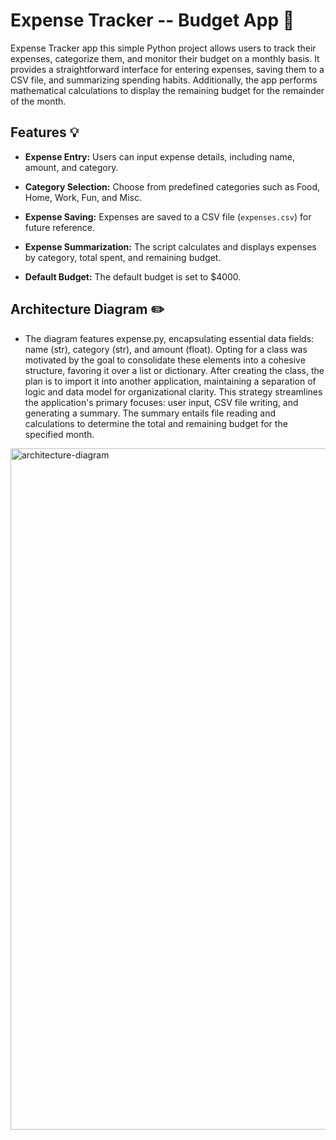 # Expense Tracker -- Budget App 📱
Expense Tracker app this simple Python project allows users to track their expenses, categorize them, and monitor their budget on a monthly basis. It provides a straightforward interface for entering expenses, saving them to a CSV file, and summarizing spending habits. Additionally, the app performs mathematical calculations to display the remaining budget for the remainder of the month.




## Features <a name="about"></a> :bulb:

- **Expense Entry:**
  Users can input expense details, including name, amount, and category.
  
- **Category Selection:**
  Choose from predefined categories such as Food, Home, Work, Fun, and Misc.

- **Expense Saving:**
  Expenses are saved to a CSV file (`expenses.csv`) for future reference.

- **Expense Summarization:**
  The script calculates and displays expenses by category, total spent, and remaining budget.

- **Default Budget:**
  The default budget is set to $4000.


## Architecture Diagram <a name="architecture"></a> :pencil2:
- The diagram features expense.py, encapsulating essential data fields: name (str), category (str), and amount (float). Opting for a class was motivated by the goal to consolidate these elements into a cohesive structure, favoring it over a list or dictionary. After creating the class, the plan is to import it into another application, maintaining a separation of logic and data model for organizational clarity. This strategy streamlines the application's primary focuses: user input, CSV file writing, and generating a summary. The summary entails file reading and calculations to determine the total and remaining budget for the specified month.

<img width="1090" alt="architecture-diagram" src="https://github.com/arooble/expense-tracker/assets/90009031/ffaf2175-42d1-4d02-bc77-5bb95c9f1293">
